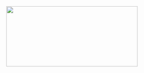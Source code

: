 <div align="left" display="inline-block">
  
  <img height="160em" width="350em" src="https://github-readme-stats.vercel.app/api?username=Fabio-Luiz-Jr&show_icons=true&hide_border=true&count_private=true&include_all_commits=true&theme=highcontrast"/>
</div>
